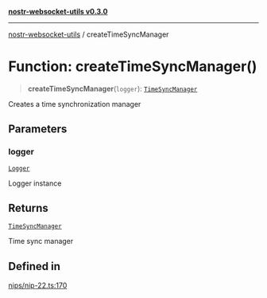 [**nostr-websocket-utils v0.3.0**](../README.md)

***

[nostr-websocket-utils](../globals.md) / createTimeSyncManager

# Function: createTimeSyncManager()

> **createTimeSyncManager**(`logger`): [`TimeSyncManager`](../interfaces/TimeSyncManager.md)

Creates a time synchronization manager

## Parameters

### logger

[`Logger`](../type-aliases/Logger.md)

Logger instance

## Returns

[`TimeSyncManager`](../interfaces/TimeSyncManager.md)

Time sync manager

## Defined in

[nips/nip-22.ts:170](https://github.com/HumanjavaEnterprises/nostr-websocket-utils/blob/main/src/nips/nip-22.ts#L170)

